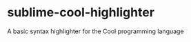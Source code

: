 sublime-cool-highlighter
========================

A basic syntax highlighter for the Cool programming language
